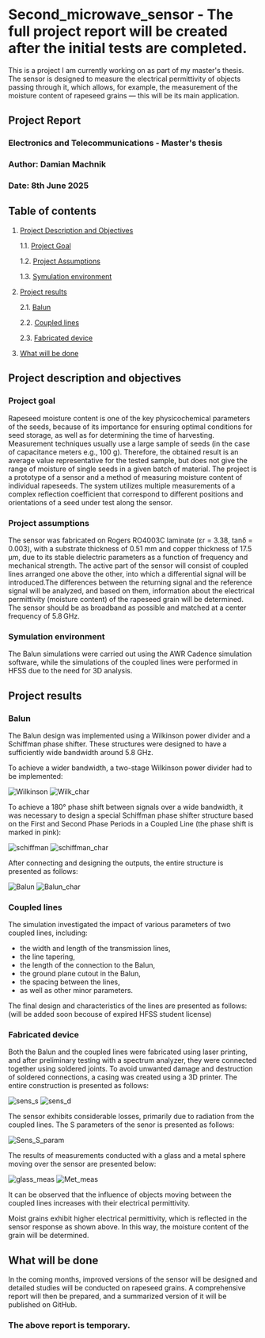# Second_microwave_sensor - The full project report will be created after the initial tests are completed.
This is a project I am currently working on as part of my master's thesis. The sensor is designed to measure the electrical permittivity of objects passing through it, which allows, for example, the measurement of the moisture content of rapeseed grains — this will be its main application.

## Project Report
### Electronics and Telecommunications - Master's thesis
### Author: Damian Machnik
### Date: 8th June 2025

## Table of contents
1. [Project Description and Objectives](#project-description-and-objectives)
   
   1.1. [Project Goal](#project-goal)
   
   1.2. [Project Assumptions](#project-assumptions)

   1.3. [Symulation environment](#symulation-environment)
  
2. [Project results](#project-results)
   
   2.1. [Balun](#Balun)
   
   2.2. [Coupled lines](#Coupled-lines)

   2.3. [Fabricated device](#fabricated-device)
   
3. [What will be done](#What-will-be-done)

## Project description and objectives

### Project goal
Rapeseed moisture content is one of the key physicochemical parameters of the seeds, because of its importance for ensuring optimal conditions for seed storage, as well as for determining the time of harvesting.  Measurement techniques usually use a large sample of seeds (in the case of capacitance meters e.g., 100 g). Therefore, the obtained result is an average value representative for the tested sample, but does not give the range of moisture of single seeds in a given batch of material. The project is a prototype of a sensor and a method of measuring moisture content of individual rapeseeds. The system utilizes multiple measurements of a complex reflection coefficient that correspond to different positions and orientations of a seed under test along the sensor.

### Project assumptions
The sensor was fabricated on Rogers RO4003C laminate (εr = 3.38, tanδ = 0.003), with a substrate thickness of 0.51 mm and copper thickness of 17.5 μm, due to its stable dielectric parameters as a function of frequency and mechanical strength.
The active part of the sensor will consist of coupled lines arranged one above the other, into which a differential signal will be introduced.The differences between the returning signal and the reference signal will be analyzed, and based on them, information about the electrical permittivity (moisture content) of the rapeseed grain will be determined.
The sensor should be as broadband as possible and matched at a center frequency of 5.8 GHz.

### Symulation environment 
The Balun simulations were carried out using the AWR Cadence simulation software, while the simulations of the coupled lines were performed in HFSS due to the need for 3D analysis.


## Project results

### Balun 
The Balun design was implemented using a Wilkinson power divider and a Schiffman phase shifter. These structures were designed to have a sufficiently wide bandwidth around 5.8 GHz.

To achieve a wider bandwidth, a two-stage Wilkinson power divider had to be implemented:

![Wilkinson](images/Wilkinson.jpg)
![Wilk_char](images/Wilk_char.jpg)

To achieve a 180° phase shift between signals over a wide bandwidth, it was necessary to design a special Schiffman phase shifter structure based on the First and Second Phase Periods in a Coupled Line (the phase shift is marked in pink):

![schiffman](images/schiffman.jpg)
![schiffman_char](images/schiffman_char.jpg)

After connecting and designing the outputs, the entire structure is presented as follows:

![Balun](images/Balun.jpg)
![Balun_char](images/Balun_char.jpg)

### Coupled lines
The simulation investigated the impact of various parameters of two coupled lines, including:
- the width and length of the transmission lines,
- the line tapering,
- the length of the connection to the Balun,
- the ground plane cutout in the Balun,
- the spacing between the lines,
- as well as other minor parameters.

The final design and characteristics of the lines are presented as follows:
(will be added soon becouse of expired HFSS student license)

### Fabricated device
Both the Balun and the coupled lines were fabricated using laser printing, and after preliminary testing with a spectrum analyzer, they were connected together using soldered joints.
To avoid unwanted damage and destruction of soldered connections, a casing was created using a 3D printer.
The entire construction is presented as follows:

![sens_s](images/sens_s.jpeg)
![sens_d](images/sens_d.jpeg)

The sensor exhibits considerable losses, primarily due to radiation from the coupled lines. The S parameters of the senor is presented as follows: 

![Sens_S_param](images/Sens_S_param.jpg)

The results of measurements conducted with a glass and a metal sphere moving over the sensor are presented below:

![glass_meas](images/glass_meas.jpg)
![Met_meas](images/Met_meas.jpg)


It can be observed that the influence of objects moving between the coupled lines increases with their electrical permittivity. 

Moist grains exhibit higher electrical permittivity, which is reflected in the sensor response as shown above. In this way, the moisture content of the grain will be determined.

## What will be done
In the coming months, improved versions of the sensor will be designed and detailed studies will be conducted on rapeseed grains. A comprehensive report will then be prepared, and a summarized version of it will be published on GitHub. 

### The above report is temporary.
